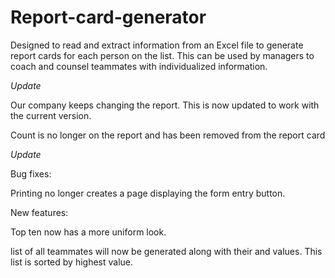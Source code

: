 # Report-card-generator
Designed to read and extract information from an Excel file to generate report cards for each person on the list. This can be used by managers to coach and counsel teammates with individualized information. 


*Update*

Our company keeps changing the report. This is now updated to work with the current version.

Count is no longer on the report and has been removed from the report card

*Update*

Bug fixes:

Printing no longer creates a page displaying the form entry button.

New features:

Top ten now has a more uniform look.

list of all teammates will now be generated along with their and values. This list is sorted by highest value.

